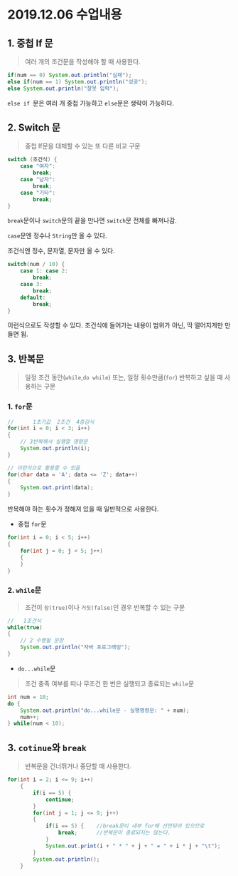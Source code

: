 # 2019.12.06 수업내용

## 1. 중첩 If 문

> 여러 개의 조건문을 작성해야 할 때 사용한다.

```java
if(num == 0) System.out.println("실패");
else if(num == 1) System.out.println("성공");
else System.out.println("잘못 입력");
```

`else if `문은 여러 개 중첩 가능하고 `else`문은 생략이 가능하다.

## 2. Switch 문

> 중첩 If문을 대체할 수 있는 또 다른 비교 구문

```java
switch (조건식) {
    case "여자":
        break;
    case "남자":
        break;
    case "기타":
        break;
}
```

`break`문이나 `switch`문의 끝을 만나면 `switch`문 전체를 빠져나감.

`case`문엔 정수나 `String`만 올 수 있다.

조건식엔 정수, 문자열, 문자만 올 수 있다.

```java
switch(num / 10) {
    case 1: case 2:
        break;
    case 3:
        break;
    default:
        break;
}
```

이런식으로도 작성할 수 있다. 조건식에 들어가는 내용이 범위가 아닌, 딱 떨어지게만 만들면 됨.

## 3. 반복문

> 일정 조건 동안(`while`,`do while`) 또는, 일정 횟수만큼(`for`) 반복하고 싶을 때 사용하는 구문

### 1. `for`문

```java
//		1초기값  2조건  4증감식 
for(int i = 0; i < 3; i++)
{
    // 3반복해서 실행할 명령문
    System.out.println(i);
}

// 이런식으로 활용할 수 있음
for(char data = 'A'; data <= 'Z'; data++)
{
	System.out.print(data);
}
```

반복해야 하는 횟수가 정해져 있을 때 일반적으로 사용한다.

* 중첩 `for`문

```java
for(int i = 0; i < 5; i++)
{
    for(int j = 0; j < 5; j++)
    {
    }
}
```

### 2. `while`문

> 조건이 `참(true)`이나 `거짓(false)`인 경우 반복할 수 있는 구문

```java
//	 1조건식
while(true)
{
    // 2 수행될 문장
    System.out.println("자바 프로그래밍");
}
```

* `do...while`문

> 조건 충족 여부를 떠나 무조건 한 번은 실행되고 종료되는 `while`문

```java
int num = 10;
do {
	System.out.println("do...while문 - 실행명령문: " + num);
	num++;
} while(num < 10);
```

## 3. `cotinue`와 `break`

> 반복문을 건너뛰거나 중단할 때 사용한다.

```java
for(int i = 2; i <= 9; i++)
	{
		if(i == 5) {
			continue;
		}
		for(int j = 1; j <= 9; j++)
		{
			if(i == 5) {	//break문이 내부 for에 선언되어 있으므로
				break;	    //반복문이 종료되지는 않는다.
			}
			System.out.print(i + " * " + j + " = " + i * j + "\t");
		}
		System.out.println();
	}
```